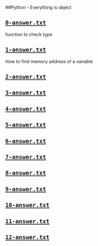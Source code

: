 ##Python - Everything is object

## [`0-answer.txt`](0-answer.txt)
function to check type

## [`1-answer.txt`](1-answer.txt)
How to find memory address of a vairable

## [`2-answer.txt`](2-answer.txt)


## [`3-answer.txt`](3-answer.txt)


## [`4-answer.txt`](4-answer.txt)


## [`5-answer.txt`](5-answer.txt)


## [`6-answer.txt`](6-answer.txt)


## [`7-answer.txt`](7-answer.txt)


## [`8-answer.txt`](8-answer.txt)


## [`9-answer.txt`](9-answer.txt)


## [`10-answer.txt`](10-answer.txt)


## [`11-answer.txt`](11-answer.txt)


## [`12-answer.txt`](12-answer.txt)

